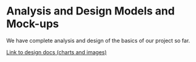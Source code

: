 # Analysis and Design Models and Mock-ups
We have complete analysis and design of the basics of our project so far.

[Link to design docs (charts and images)](../images)
